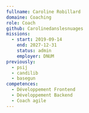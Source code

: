 ```yaml
---
fullname: Caroline Robillard
domaine: Coaching
role: Coach
github: Carolinedanslesnuages
missions:
  - start: 2019-09-14
    end: 2027-12-31
    status: admin
    employer: DNUM
previously:
  - psij
  - candilib
  - basegun
competences:
  - Développement Frontend
  - Développement Backend
  - Coach agile
---
```

